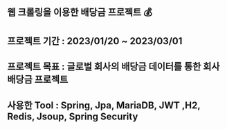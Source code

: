 ## 웹 크롤링을 이용한 배당금 프로젝트 💰

## 프로젝트 기간 : 2023/01/20 ~ 2023/03/01
## 프로젝트 목표 : 글로벌 회사의 배당금 데이터를 통한 회사 배당금 프로젝트

## 사용한 Tool : Spring, Jpa, MariaDB, JWT ,H2, Redis, Jsoup, Spring Security

